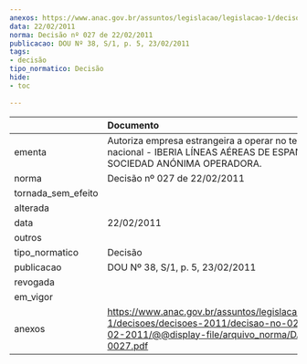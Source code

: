 ```yaml
---
anexos: https://www.anac.gov.br/assuntos/legislacao/legislacao-1/decisoes/decisoes-2011/decisao-no-027-de-22-02-2011/@@display-file/arquivo_norma/DA2011-0027.pdf
data: 22/02/2011
norma: Decisão nº 027 de 22/02/2011
publicacao: DOU Nº 38, S/1, p. 5, 23/02/2011
tags:
- decisão
tipo_normatico: Decisão
hide: 
- toc 
 
---
```


|                    | Documento                                                                                                                                                 |
|:-------------------|:----------------------------------------------------------------------------------------------------------------------------------------------------------|
| ementa             | Autoriza empresa estrangeira a operar no território nacional - IBERIA LÍNEAS AÉREAS DE ESPAÑA SOCIEDAD ANÓNIMA OPERADORA.                                 |
| norma              | Decisão nº 027 de 22/02/2011                                                                                                                              |
| tornada_sem_efeito |                                                                                                                                                           |
| alterada           |                                                                                                                                                           |
| data               | 22/02/2011                                                                                                                                                |
| outros             |                                                                                                                                                           |
| tipo_normatico     | Decisão                                                                                                                                                   |
| publicacao         | DOU Nº 38, S/1, p. 5, 23/02/2011                                                                                                                          |
| revogada           |                                                                                                                                                           |
| em_vigor           |                                                                                                                                                           |
| anexos             | https://www.anac.gov.br/assuntos/legislacao/legislacao-1/decisoes/decisoes-2011/decisao-no-027-de-22-02-2011/@@display-file/arquivo_norma/DA2011-0027.pdf |